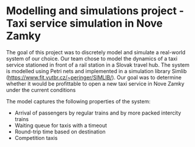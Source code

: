 # Modelling and simulations project - Taxi service simulation in Nove Zamky

The goal of this project was to discretely model and simulate a real-world system of our choice.
Our team chose to model the dynamics of a taxi service stationed in front of a rail station in a Slovak travel hub.
The system is modelled using Petri nets and implemented in a simulation library Simlib (https://www.fit.vutbr.cz/~peringer/SIMLIB/).
Our goal was to determine whether it would be profittable to open a new taxi service in Nove Zamky under the current conditions

The model captures the following properties of the system:
 - Arrival of passengers by regular trains and by more packed intercity trains
 - Waiting queue for taxis with a timeout
 - Round-trip time based on destination
 - Competition taxis
